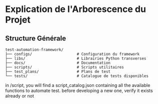 # Explication de l'Arborescence du Projet

## Structure Générale

```
test-automation-framework/
├── configs/                    # Configuration du framework
├── libs/                       # Librairies Python transverses
├── docs/                       # Documentation
├── scripts/                    # Scripts utilitaires
├── test_plans/                 # Plans de test
└── tests/                      # Catalogue de tests disponibles
```

in /script, you will find a script_catalog.json containing all the available functions to automate test.
before developing a new one, verify it exists already or not